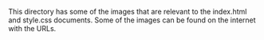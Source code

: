 This directory has some of the images that are relevant to the index.html and style.css documents. Some of the images can be found on the internet with the URLs.
